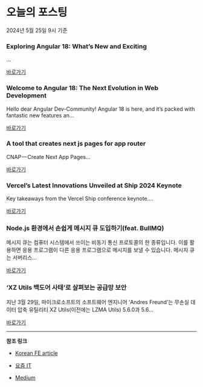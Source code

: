 # 오늘의 포스팅 
2024년 5월 25일 9시 기준 

### Exploring Angular 18: What’s New and Exciting 

 ... 

 [바로가기](https://medium.com/m/signin?actionUrl=https%3A%2F%2Fmedium.com%2F_%2Fbookmark%2Fp%2Fb3ddb7cf9ef9&operation=register&redirect=https%3A%2F%2Fmedium.com%2F%40rs4528090%2Fexploring-angular-18-whats-new-and-exciting-b3ddb7cf9ef9&source=---------0-84----------typescript------bookmark_preview----780605dc_731e_45ec_92ff_71b71de6a5c1-------) 

### Welcome to Angular 18: The Next Evolution in Web Development 

 Hello dear Angular Dev-Community! Angular 18 is here, and it’s packed with fantastic new features an... 

 [바로가기](https://medium.com/m/signin?actionUrl=https%3A%2F%2Fmedium.com%2F_%2Fbookmark%2Fp%2F91ee7dc3b551&operation=register&redirect=https%3A%2F%2Fumairzaffar.medium.com%2Fwelcome-to-angular-18-the-next-evolution-in-web-development-91ee7dc3b551&source=---------0-84----------frontend------bookmark_preview----f3149fba_e50c_4f9b_b0c6_48231de92398-------) 

### A tool that creates next js pages for app router 

 CNAP — Create Next App Pages... 

 [바로가기](https://medium.com/m/signin?actionUrl=https%3A%2F%2Fmedium.com%2F_%2Fbookmark%2Fp%2F23f413027fc6&operation=register&redirect=https%3A%2F%2Fmedium.com%2F%40tareqaziz0065%2Fa-tool-that-creates-next-js-pages-for-app-router-23f413027fc6&source=---------0-84----------reactjs------bookmark_preview----9ebaa428_849f_4ce2_a300_5e217cc7e19c-------) 

### Vercel’s Latest Innovations Unveiled at Ship 2024 Keynote 

 Key takeaways from the Vercel Ship conference keynote.... 

 [바로가기](https://medium.com/m/signin?actionUrl=https%3A%2F%2Fmedium.com%2F_%2Fbookmark%2Fp%2F945a34466748&operation=register&redirect=https%3A%2F%2Fmedium.com%2F%40kenzic%2Fvercels-latest-innovations-unveiled-at-ship-keynote-945a34466748&source=---------0-84----------nextjs------bookmark_preview----42fa8a68_1370_46b8_87a3_41302bb7498d-------) 

### Node.js 환경에서 손쉽게 메시지 큐 도입하기(feat. BullMQ) 

 메시지 큐는 컴퓨터 시스템에서 쓰이는 비동기 통신 프로토콜의 한 종류입니다. 이를 활용하면 응용 프로그램이 다른 응용 프로그램으로 메시지를 보낼 수 있습니다. 메시지 큐는 서버리스... 

 [바로가기](https://yozm.wishket.com/magazine/detail/2599/) 

### ‘XZ Utils 백도어 사태’로 살펴보는 공급망 보안 

 지난 3월 29일, 마이크로소프트의 소프트웨어 엔지니어 ‘Andres Freund’는 무손실 데이터 압축 유틸리티 XZ Utils(이전에는 LZMA Utils) 5.6.0과 5.6... 

 [바로가기](https://yozm.wishket.com/magazine/detail/2597/) 

---

**참조 링크**

- [Korean FE article](https://kofearticle.substack.com) 

- [요즘 IT](https://yozm.wishket.com/magazine) 

- [Medium](https://medium.com) 

